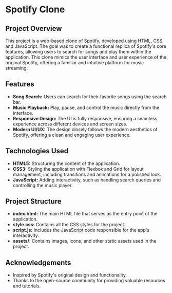 # Spotify Clone

## Project Overview

This project is a web-based clone of Spotify, developed using HTML, CSS, and JavaScript. The goal was to create a functional replica of Spotify's core features, allowing users to search for songs and play them within the application. This clone mimics the user interface and user experience of the original Spotify, offering a familiar and intuitive platform for music streaming.

## Features

- **Song Search:** Users can search for their favorite songs using the search bar.
- **Music Playback:** Play, pause, and control the music directly from the interface.
- **Responsive Design:** The UI is fully responsive, ensuring a seamless experience across different devices and screen sizes.
- **Modern UI/UX:** The design closely follows the modern aesthetics of Spotify, offering a clean and engaging user experience.

## Technologies Used

- **HTML5:** Structuring the content of the application.
- **CSS3:** Styling the application with Flexbox and Grid for layout management, including transitions and animations for a polished look.
- **JavaScript:** Adding interactivity, such as handling search queries and controlling the music player.

## Project Structure

- **index.html:** The main HTML file that serves as the entry point of the application.
- **style.css:** Contains all the CSS styles for the project.
- **script.js:** Includes the JavaScript code responsible for the app's interactivity.
- **assets/**: Contains images, icons, and other static assets used in the project.

## Acknowledgements

- Inspired by Spotify's original design and functionality.
- Thanks to the open-source community for providing valuable resources and tutorials.
